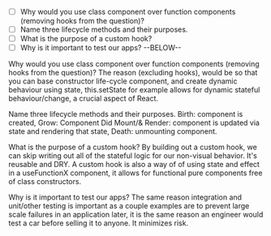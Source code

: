 - [ ] Why would you use class component over function components (removing hooks from the question)?
- [ ] Name three lifecycle methods and their purposes.
- [ ] What is the purpose of a custom hook?
- [ ] Why is it important to test our apps?
--BELOW--

Why would you use class component over function components (removing hooks from the question)?
The reason (excluding hooks), would be so that you can base constructor life-cycle component, and create dynamic behaviour using state, this.setState for example allows for dynamic stateful behaviour/change, a crucial aspect of React.

Name three lifecycle methods and their purposes.
Birth: component is created, Grow: Component Did Mount/& Render: component is updated via state and rendering that state, Death: unmounting component.

What is the purpose of a custom hook?
By building out a custom hook, we can skip writing out all of the stateful logic for our non-visual behavior. It's reusable and DRY. A custom hook is also a way of of using state and effect in a useFunctionX component, it allows for functional pure components free of class constructors.

Why is it important to test our apps?
The same reason integration and unit/other testing is important as a couple examples are to prevent large scale failures in an application later, it is the same reason an engineer would test a car before selling it to anyone. It minimizes risk.
